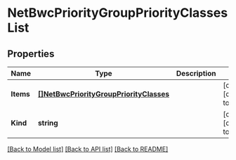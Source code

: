 # NetBwcPriorityGroupPriorityClassesList

## Properties
Name | Type | Description | Notes
------------ | ------------- | ------------- | -------------
**Items** | [**[]NetBwcPriorityGroupPriorityClasses**](net_bwc_priorityGroup_priorityClasses.md) |  | [optional] [default to null]
**Kind** | **string** |  | [optional] [default to null]

[[Back to Model list]](../README.md#documentation-for-models) [[Back to API list]](../README.md#documentation-for-api-endpoints) [[Back to README]](../README.md)


